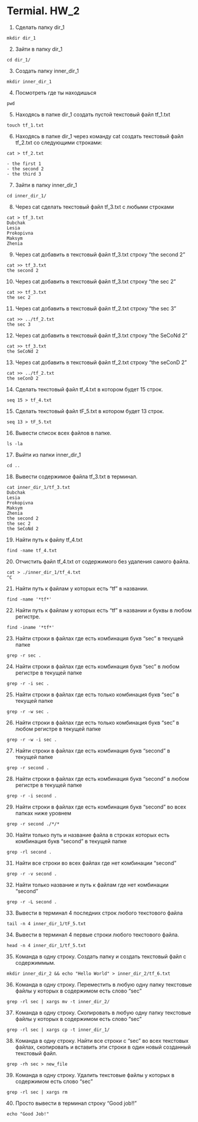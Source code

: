 # Termial. HW_2

1. Сделать папку dir_1
```
mkdir dir_1
```
2. Зайти в папку dir_1
```
cd dir_1/
```
3. Создать папку inner_dir_1
```
mkdir inner_dir_1
```
4. Посмотреть где ты находишься
```
pwd
```
5. Находясь в папке dir_1 создать пустой текстовый файл tf_1.txt
```
touch tf_1.txt
```
6. Находясь в папке dir_1 через команду cat создать текстовый файл tf_2.txt со следующими строками:
```
cat > tf_2.txt
```
```
- the first 1
- the second 2
- the third 3
```
7. Зайти в папку inner_dir_1
```
cd inner_dir_1/
```
8. Через cat сделать текстовый файл tf_3.txt  c любыми строками
```
cat > tf_3.txt
Dubchak
Lesia
Prokopivna
Maksym
Zhenia
```
9. Через cat добавить в текстовый файл tf_3.txt строку “the second 2”
```
cat >> tf_3.txt
the second 2
```
10. Через cat добавить в текстовый файл tf_3.txt строку “the sec 2”
```
cat >> tf_3.txt
the sec 2
```
11. Через cat добавить в текстовый файл tf_2.txt строку “the sec 3”
```
cat >> ../tf_2.txt
the sec 3
```
12. Через cat добавить в текстовый файл tf_3.txt строку “the SeCoNd 2”
```
cat >> tf_3.txt
the SeCoNd 2
```
13. Через cat добавить в текстовый файл tf_2.txt строку “the seConD 2”
```
cat >> ../tf_2.txt
the seConD 2
```
14. Сделать текстовый файл tf_4.txt в котором будет 15 строк.
```
seq 15 > tf_4.txt
```
15. Сделать текстовый файл tF_5.txt в котором будет 13 строк.
```
seq 13 > tF_5.txt
```
16. Вывести список всех файлов в папке.
```
ls -la
```
17. Выйти из папки inner_dir_1
```
cd ..
```
18. Вывести содержимое файла tf_3.txt в терминал.
```
cat inner_dir_1/tf_3.txt
Dubchak
Lesia
Prokopivna
Maksym
Zhenia
the second 2
the sec 2
the SeCoNd 2
```
19. Найти путь к файлу tf_4.txt
```
find -name tf_4.txt
```
20. Отчистить файл tf_4.txt от содержимого без удаления самого файла.
```
cat > ./inner_dir_1/tf_4.txt
^C
```
21. Найти путь к файлам у которых есть  “tf” в названии.
```
find -name '*tf*'
```
22. Найти путь к файлам у которых есть  “tf” в названии и буквы в любом регистре.
```
find -iname '*tf*'
```
23. Найти строки в файлах где есть комбинация букв “sec” в текущей папке
```
grep -r sec .
```
24. Найти строки в файлах где есть комбинация букв “sec” в любом регистре в текущей папке
```
grep -r -i sec .
```
25. Найти строки в файлах где есть только комбинация букв “sec” в текущей папке
```
grep -r -w sec .
```
26. Найти строки в файлах где есть только комбинация букв “sec” в любом регистре в текущей папке
```
grep -r -w -i sec .
```
27. Найти строки в файлах где есть комбинация букв “second” в текущей папке
```
grep -r second .
```
28. Найти строки в файлах где есть комбинация букв “second” в любом регистре в текущей папке
```
grep -r -i second .
```
29. Найти строки в файлах где есть комбинация букв “second” во всех папках ниже уровнем
```
grep -r second ./*/*
```
30. Найти только путь и название файла в строках которых есть комбинация букв “second” в текущей папке
```
grep -rl second .
```
31. Найти все строки во всех файлах где нет комбинации “second”
```
grep -r -v second .
```
32. Найти только название и путь к файлам где нет комбинации “second”
```
grep -r -L second .
```
33. Вывести в терминал 4 последних строк любого текстового файла
```
tail -n 4 inner_dir_1/tF_5.txt
```
34. Вывести в терминал 4 первые строки любого текстового файла.
```
head -n 4 inner_dir_1/tf_5.txt
```
35. Команда в одну строку. Создать папку и создать текстовый файл с содержиммым.
```
mkdir inner_dir_2 && echo "Hello World" > inner_dir_2/tf_6.txt
```
36. Команда в одну строку. Переместить в любую одну папку текстовые файлы у которых в содержимом есть слово “sec”
```
grep -rl sec | xargs mv -t inner_dir_2/
```
37. Команда в одну строку. Скопировать в любую одну папку текстовые файлы у которых в содержимом есть слово “sec”
```
grep -rl sec | xargs cp -t inner_dir_1/
```
38. Команда в одну строку. Найти все строки c “sec” во всех текстовых файлах, скопировать и вставить эти строки в один новый созданный текстовый файл.
```
grep -rh sec > new_file
```
39. Команда в одну строку. Удалить текстовые файлы у которых в содержимом есть слово “sec”
```
grep -rl sec | xargs rm
```
40. Просто вывести в терминал строку “Good job!!”
```
echo "Good Job!"
```
